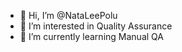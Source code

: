 - 👋 Hi, I’m @NataLeePolu
- 👀 I’m interested in Quality Assurance
- 🌱 I’m currently learning Manual QA


<!---
NataLeePolu/NataLeePolu is a ✨ special ✨ repository because its `README.md` (this file) appears on your GitHub profile.
You can click the Preview link to take a look at your changes.
--->
